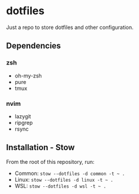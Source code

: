 # dotfiles

Just a repo to store dotfiles and other configuration.

## Dependencies

### zsh

* oh-my-zsh
* pure
* tmux

### nvim

* lazygit
* ripgrep
* rsync

## Installation - Stow

From the root of this repository, run: 
* Common: `stow --dotfiles -d common -t ~ .`
* Linux: `stow --dotfiles -d linux -t ~ .`
* WSL: `stow --dotfiles -d wsl -t ~ .`

